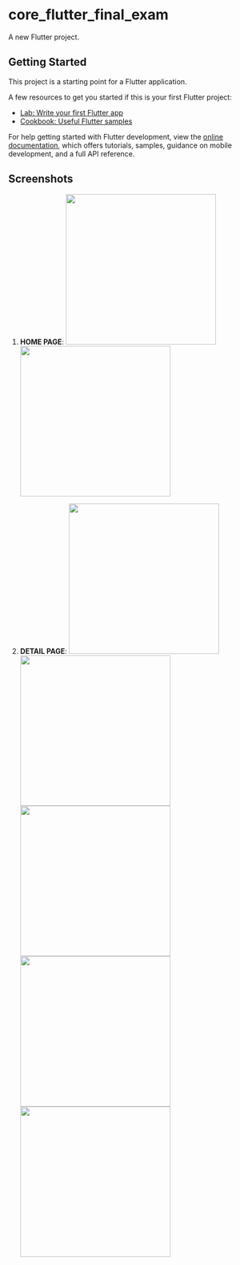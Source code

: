 # core_flutter_final_exam

A new Flutter project.

## Getting Started

This project is a starting point for a Flutter application.

A few resources to get you started if this is your first Flutter project:

- [Lab: Write your first Flutter app](https://docs.flutter.dev/get-started/codelab)
- [Cookbook: Useful Flutter samples](https://docs.flutter.dev/cookbook)

For help getting started with Flutter development, view the
[online documentation](https://docs.flutter.dev/), which offers tutorials,
samples, guidance on mobile development, and a full API reference.

## Screenshots

1. **HOME PAGE**:
   <img src="https://github.com/user-attachments/assets/9d2ac0ee-23c5-4921-acfd-e1ab71888d4a" width="300px">
   <img src="https://github.com/user-attachments/assets/2d16675e-285e-41aa-9990-c7c237703cf3" width="300px">

2. **DETAIL PAGE**:
   <img src="![Screenshot_20241007_130427](https://github.com/user-attachments/assets/0403888a-c715-451c-a333-dc3024245216)" width="300px">
   <img src="![Screenshot_20241007_130437](https://github.com/user-attachments/assets/ed2b290c-fc4a-4d52-88d9-1870683abbfc)" width="300px">
   <img src="![Screenshot_20241007_130631](https://github.com/user-attachments/assets/00ed2984-f7c8-4023-b20e-f6c287eaead7)" width="300px">
   <img src="![Screenshot_20241007_130638](https://github.com/user-attachments/assets/11a0b4aa-8f1f-4aa2-afc9-7b3d86f1ee3d)" width="300px">
   <img src="![Screenshot_20241007_130646](https://github.com/user-attachments/assets/d1af0ee5-a212-45e1-84ac-11e659efb8c7)" width="300px">
        
